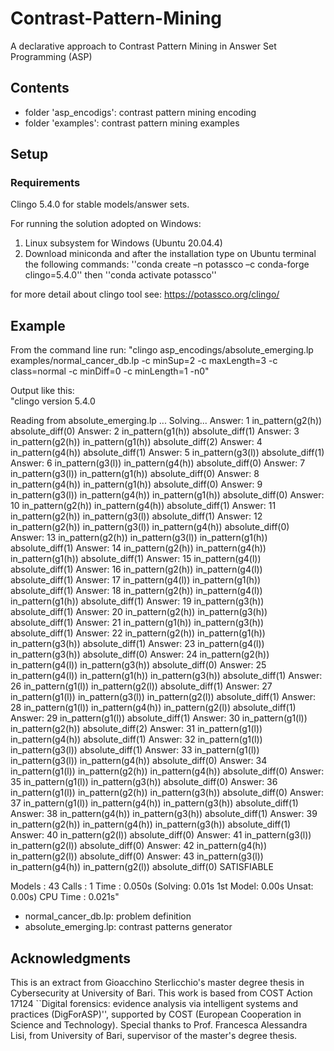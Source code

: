 # Contrast-Pattern-Mining
A declarative approach to Contrast Pattern Mining in Answer Set Programming (ASP)

## Contents
- folder 'asp_encodigs': contrast pattern mining encoding
- folder 'examples': contrast pattern mining examples

## Setup

### Requirements 
Clingo 5.4.0 for stable models/answer sets.

For running the solution adopted on Windows:
1. Linux subsystem for Windows (Ubuntu 20.04.4) 
2. Download miniconda and after the installation type on Ubuntu terminal the following commands:
''conda create –n potassco –c conda-forge clingo=5.4.0'' then
''conda activate potassco''

for more detail about clingo tool see: https://potassco.org/clingo/

## Example
From the command line run: "clingo asp_encodings/absolute_emerging.lp examples/normal_cancer_db.lp -c minSup=2 -c maxLength=3 -c class=normal -c minDiff=0 -c minLength=1 -n0"

Output like this:  
"clingo version 5.4.0

  Reading from absolute_emerging.lp ...
  Solving...
  Answer: 1
  in_pattern(g2(h)) absolute_diff(0)
  Answer: 2
  in_pattern(g1(h)) absolute_diff(1)
  Answer: 3
  in_pattern(g2(h)) in_pattern(g1(h)) absolute_diff(2)
  Answer: 4
  in_pattern(g4(h)) absolute_diff(1)
  Answer: 5
  in_pattern(g3(l)) absolute_diff(1)
  Answer: 6
  in_pattern(g3(l)) in_pattern(g4(h)) absolute_diff(0)
  Answer: 7
  in_pattern(g3(l)) in_pattern(g1(h)) absolute_diff(0)
  Answer: 8
  in_pattern(g4(h)) in_pattern(g1(h)) absolute_diff(0)
  Answer: 9
  in_pattern(g3(l)) in_pattern(g4(h)) in_pattern(g1(h)) absolute_diff(0)
  Answer: 10
  in_pattern(g2(h)) in_pattern(g4(h)) absolute_diff(1)
  Answer: 11
  in_pattern(g2(h)) in_pattern(g3(l)) absolute_diff(1)
  Answer: 12
  in_pattern(g2(h)) in_pattern(g3(l)) in_pattern(g4(h)) absolute_diff(0)
  Answer: 13
  in_pattern(g2(h)) in_pattern(g3(l)) in_pattern(g1(h)) absolute_diff(1)
  Answer: 14
  in_pattern(g2(h)) in_pattern(g4(h)) in_pattern(g1(h)) absolute_diff(1)
  Answer: 15
  in_pattern(g4(l)) absolute_diff(1)
  Answer: 16
  in_pattern(g2(h)) in_pattern(g4(l)) absolute_diff(1)
  Answer: 17
  in_pattern(g4(l)) in_pattern(g1(h)) absolute_diff(1)
  Answer: 18
  in_pattern(g2(h)) in_pattern(g4(l)) in_pattern(g1(h)) absolute_diff(1)
  Answer: 19
  in_pattern(g3(h)) absolute_diff(1)
  Answer: 20
  in_pattern(g2(h)) in_pattern(g3(h)) absolute_diff(1)
  Answer: 21
  in_pattern(g1(h)) in_pattern(g3(h)) absolute_diff(1)
  Answer: 22
  in_pattern(g2(h)) in_pattern(g1(h)) in_pattern(g3(h)) absolute_diff(1)
  Answer: 23
  in_pattern(g4(l)) in_pattern(g3(h)) absolute_diff(0)
  Answer: 24
  in_pattern(g2(h)) in_pattern(g4(l)) in_pattern(g3(h)) absolute_diff(0)
  Answer: 25
  in_pattern(g4(l)) in_pattern(g1(h)) in_pattern(g3(h)) absolute_diff(1)
  Answer: 26
  in_pattern(g1(l)) in_pattern(g2(l)) absolute_diff(1)
  Answer: 27
  in_pattern(g1(l)) in_pattern(g3(l)) in_pattern(g2(l)) absolute_diff(1)
  Answer: 28
  in_pattern(g1(l)) in_pattern(g4(h)) in_pattern(g2(l)) absolute_diff(1)
  Answer: 29
  in_pattern(g1(l)) absolute_diff(1)
  Answer: 30
  in_pattern(g1(l)) in_pattern(g2(h)) absolute_diff(2)
  Answer: 31
  in_pattern(g1(l)) in_pattern(g4(h)) absolute_diff(1)
  Answer: 32
  in_pattern(g1(l)) in_pattern(g3(l)) absolute_diff(1)
  Answer: 33
  in_pattern(g1(l)) in_pattern(g3(l)) in_pattern(g4(h)) absolute_diff(0)
  Answer: 34
  in_pattern(g1(l)) in_pattern(g2(h)) in_pattern(g4(h)) absolute_diff(0)
  Answer: 35
  in_pattern(g1(l)) in_pattern(g3(h)) absolute_diff(0)
  Answer: 36
  in_pattern(g1(l)) in_pattern(g2(h)) in_pattern(g3(h)) absolute_diff(0)
  Answer: 37
  in_pattern(g1(l)) in_pattern(g4(h)) in_pattern(g3(h)) absolute_diff(1)
  Answer: 38
  in_pattern(g4(h)) in_pattern(g3(h)) absolute_diff(1)
  Answer: 39
  in_pattern(g2(h)) in_pattern(g4(h)) in_pattern(g3(h)) absolute_diff(1)
  Answer: 40
  in_pattern(g2(l)) absolute_diff(0)
  Answer: 41
  in_pattern(g3(l)) in_pattern(g2(l)) absolute_diff(0)
  Answer: 42
  in_pattern(g4(h)) in_pattern(g2(l)) absolute_diff(0)
  Answer: 43
  in_pattern(g3(l)) in_pattern(g4(h)) in_pattern(g2(l)) absolute_diff(0)
  SATISFIABLE

  Models       : 43
  Calls        : 1
  Time         : 0.050s (Solving: 0.01s 1st Model: 0.00s Unsat: 0.00s)
  CPU Time     : 0.021s"
  
- normal_cancer_db.lp: problem definition
- absolute_emerging.lp: contrast patterns generator

## Acknowledgments
This is an extract from Gioacchino Sterlicchio's master degree thesis in Cybersecurity at University of Bari. This work is based from COST Action 17124 ``Digital forensics: evidence analysis via intelligent systems and practices (DigForASP)'', supported by COST (European Cooperation in Science and Technology). Special thanks to Prof. Francesca Alessandra Lisi, from University of Bari, supervisor of the master's degree thesis.
